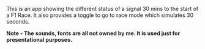This is an app showing the different status of a signal 30 mins to the start of a F1 Race. It also provides a toggle to go to race mode which simulates 30 seconds.



**Note - The sounds, fonts are all not owned by me. It is used just for presentational purposes.**
